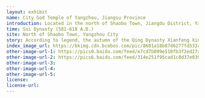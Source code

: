 ```yaml
---
layout: exhibit
name: City God Temple of Yangzhou, Jiangsu Province
introduction: Located in the north of Shaobo Town, Jiangdu District, Yangzhou City, Jiangsu Province, a temple built in the third year of the Ming dynasty Hongwu. The original salt search, the Ming season moved to Yizheng, the town donated funds to the site to build a temple to city god.
time: Sui Dynasty (581-618 A.D.)
site: North of Shaobo Town, Yangzhou City
story: According to legend, the autumn of the Qing Dynasty Xianfeng Xinhai year, it is Shaobo Lake surge, coupled with the west wind pounding dike, Cangxiang meandering south, the work has collapsed, the dike breach, the lake gushed to the town, the town panic, suspected of being fish in the belly of the thing. Suddenly upstream there are hundreds of bushes, integrated bundle since the blockage of the breach, so the six locks of the east of the breach opened by no one to block, so that the town people safe. The night before, people in the west of the town saw a lantern ball going north and south of the dike, I do not know what happened. On the lanterns, the words "Lingtongbo" were faintly visible. The next day, the people in the western part of town told what they had seen the night before, and realized that it was the city god who had revealed his spirit.
index_image_url: https://bkimg.cdn.bcebos.com/pic/8601a18b87d6277fd532c3382f381f30e924fc8a?x-bce-process=image/watermark,image_d2F0ZXIvYmFpa2U4MA==,g_7,xp_5,yp_5/format,f_auto
other-image-url-1: https://pics0.baidu.com/feed/e7cd7b899e510fb3f2ed27a899328c9cd1430c27.jpeg?token=5e29addf408464a3ea82fb79b88255d2
other-image-url-2: https://pics6.baidu.com/feed/314e251f95cad1c8d37e0399483f2300c83d5155.jpeg?token=1c3aa130e75966965d49e80768961f11
other-image-url-3: 
other-image-url-4: 
other-image-url-5: 
license:
license-url:
---
```

